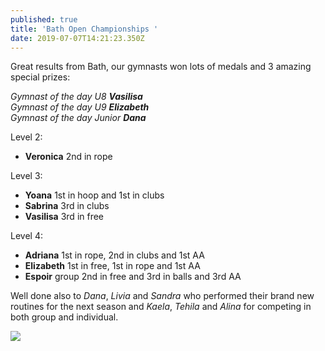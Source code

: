 ```yaml
---
published: true
title: 'Bath Open Championships '
date: 2019-07-07T14:21:23.350Z
---
```

Great results from Bath, our gymnasts won lots of medals and 3 amazing special prizes:

_Gymnast of the day U8 **Vasilisa**_\
_Gymnast of the day U9 **Elizabeth**_\
_Gymnast of the day Junior **Dana**_

Level 2:

* **Veronica** 2nd in rope

Level 3:

* **Yoana** 1st in hoop and 1st in clubs 
* **Sabrina** 3rd in clubs
* **Vasilisa** 3rd in free

Level 4:

* **Adriana** 1st in rope, 2nd in clubs and 1st AA
* **Elizabeth** 1st in free, 1st in rope and 1st AA
* **Espoir** group 2nd in free and 3rd in balls and 3rd AA

Well done also to _Dana_, _Livia_ and _Sandra_ who performed their brand new routines for the next season and _Kaela_, _Tehila_ and _Alina_ for competing in both group and individual.

![](/assets/img-20190706-wa0112-1-.jpg)
